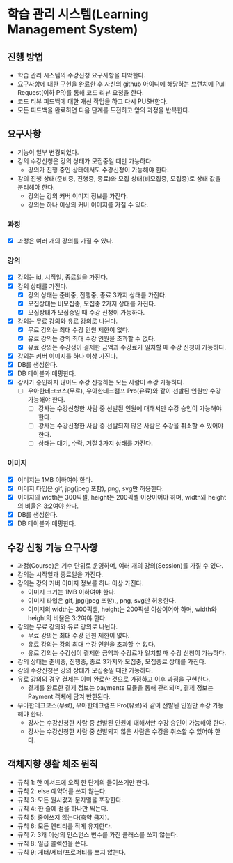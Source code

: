 # 학습 관리 시스템(Learning Management System)
## 진행 방법
* 학습 관리 시스템의 수강신청 요구사항을 파악한다.
* 요구사항에 대한 구현을 완료한 후 자신의 github 아이디에 해당하는 브랜치에 Pull Request(이하 PR)를 통해 코드 리뷰 요청을 한다.
* 코드 리뷰 피드백에 대한 개선 작업을 하고 다시 PUSH한다.
* 모든 피드백을 완료하면 다음 단계를 도전하고 앞의 과정을 반복한다.

## 요구사항
* 기능이 일부 변경되었다.
* 강의 수강신청은 강의 상태가 모집중일 때만 가능하다.
  * 강의가 진행 중인 상태에서도 수강신청이 가능해야 한다.
* 강의 진행 상태(준비중, 진행중, 종료)와 모집 상태(비모집중, 모집중)로 상태 값을 분리해야 한다.
  * 강의는 강의 커버 이미지 정보를 가진다.
  * 강의는 하나 이상의 커버 이미지를 가질 수 있다.
### 과정
* [X] 과정은 여러 개의 강의를 가질 수 있다.
### 강의
* [X] 강의는 id, 시작일, 종료일을 가진다.
* [X] 강의 상태를 가진다.
  * [X] 강의 상태는 준비중, 진행중, 종료 3가지 상태를 가진다.
  * [X] 모집상태는 비모집중, 모집중 2가지 상태를 가진다.
  * [X] 모집상태가 모집중일 때 수강 신청이 가능하다.
* [X] 강의는 무료 강의와 유료 강의로 나뉜다.
  * [X] 무료 강의는 최대 수강 인원 제한이 없다.
  * [X] 유료 강의는 강의 최대 수강 인원을 초과할 수 없다.
  * [X] 유료 강의는 수강생이 결제한 금액과 수강료가 일치할 때 수강 신청이 가능하다.
* [X] 강의는 커버 이미지를 하나 이상 가진다.
* [X] DB를 생성한다.
* [X] DB 테이블과 매핑한다.
* [X] 강사가 승인하지 않아도 수강 신청하는 모든 사람이 수강 가능하다.
  * [ ] 우아한테크코스(무료), 우아한테크캠프 Pro(유료)와 같이 선발된 인원만 수강 가능해야 한다.
    * [ ] 강사는 수강신청한 사람 중 선발된 인원에 대해서만 수강 승인이 가능해야 한다.
    * [ ] 강사는 수강신청한 사람 중 선발되지 않은 사람은 수강을 취소할 수 있어야 한다.
    * [ ] 상태는 대기, 수락, 거절 3가지 상태를 가진다.
### 이미지
* [X] 이미지는 1MB 이하여야 한다.
* [X] 이미지 타입은 gif, jpg(jpeg 포함), png, svg만 허용한다.
* [X] 이미지의 width는 300픽셀, height는 200픽셀 이상이어야 하며, width와 height의 비율은 3:2여야 한다.
* [X] DB를 생성한다.
* [X] DB 테이블과 매핑한다.

## 수강 신청 기능 요구사항
* 과정(Course)은 기수 단위로 운영하며, 여러 개의 강의(Session)를 가질 수 있다.
* 강의는 시작일과 종료일을 가진다.
* 강의는 강의 커버 이미지 정보를 하나 이상 가진다.
  * 이미지 크기는 1MB 이하여야 한다.
  * 이미지 타입은 gif, jpg(jpeg 포함),, png, svg만 허용한다.
  * 이미지의 width는 300픽셀, height는 200픽셀 이상이어야 하며, width와 height의 비율은 3:2여야 한다.
* 강의는 무료 강의와 유료 강의로 나뉜다.
  * 무료 강의는 최대 수강 인원 제한이 없다.
  * 유료 강의는 강의 최대 수강 인원을 초과할 수 없다.
  * 유료 강의는 수강생이 결제한 금액과 수강료가 일치할 때 수강 신청이 가능하다.
* 강의 상태는 준비중, 진행중, 종료 3가지와 모집중, 모집종료 상태를 가진다.
* 강의 수강신청은 강의 상태가 모집중일 때만 가능하다.
* 유료 강의의 경우 결제는 이미 완료한 것으로 가정하고 이후 과정을 구현한다.
  * 결제를 완료한 결제 정보는 payments 모듈을 통해 관리되며, 결제 정보는 Payment 객체에 담겨 반한된다.
* 우아한테크코스(무료), 우아한테크캠프 Pro(유료)와 같이 선발된 인원만 수강 가능해야 한다.
  * 강사는 수강신청한 사람 중 선발된 인원에 대해서만 수강 승인이 가능해야 한다.
  * 강사는 수강신청한 사람 중 선발되지 않은 사람은 수강을 취소할 수 있어야 한다.

## 객체지향 생활 체조 원칙
* 규칙 1: 한 메서드에 오직 한 단계의 들여쓰기만 한다.
* 규칙 2: else 예약어를 쓰지 않는다.
* 규칙 3: 모든 원시값과 문자열을 포장한다.
* 규칙 4: 한 줄에 점을 하나만 찍는다.
* 규칙 5: 줄여쓰지 않는다(축약 금지).
* 규칙 6: 모든 엔티티를 작게 유지한다.
* 규칙 7: 3개 이상의 인스턴스 변수를 가진 클래스를 쓰지 않는다.
* 규칙 8: 일급 콜렉션을 쓴다.
* 규칙 9: 게터/세터/프로퍼티를 쓰지 않는다.